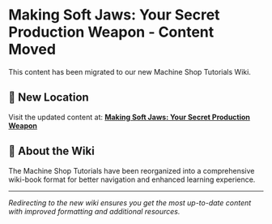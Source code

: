 # Making Soft Jaws: Your Secret Production Weapon - Content Moved

This content has been migrated to our new Machine Shop Tutorials Wiki.

## 📍 New Location

Visit the updated content at:
**[Making Soft Jaws: Your Secret Production Weapon](https://jonilsson.github.io/machine-shop-tutorials/shop_efficiency/making_soft_jaws/)**

## 🔧 About the Wiki

The Machine Shop Tutorials have been reorganized into a comprehensive
wiki-book format for better navigation and enhanced learning experience.

---

*Redirecting to the new wiki ensures you get the most up-to-date content
with improved formatting and additional resources.*
